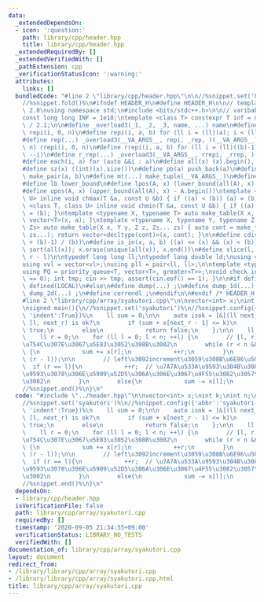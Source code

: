 ```yaml
---
data:
  _extendedDependsOn:
  - icon: ':question:'
    path: library/cpp/header.hpp
    title: library/cpp/header.hpp
  _extendedRequiredBy: []
  _extendedVerifiedWith: []
  _pathExtension: cpp
  _verificationStatusIcon: ':warning:'
  attributes:
    links: []
  bundledCode: "#line 2 \"library/cpp/header.hpp\"\n\n//%snippet.set('header')%\n\
    //%snippet.fold()%\n#ifndef HEADER_H\n#define HEADER_H\n\n// template version\
    \ 2.0\nusing namespace std;\n#include <bits/stdc++.h>\n\n// varibable settings\n\
    const long long INF = 1e18;\ntemplate <class T> constexpr T inf = numeric_limits<T>::max()\
    \ / 2.1;\n\n#define _overload3(_1, _2, _3, name, ...) name\n#define _rep(i, n)\
    \ repi(i, 0, n)\n#define repi(i, a, b) for (ll i = (ll)(a); i < (ll)(b); ++i)\n\
    #define rep(...) _overload3(__VA_ARGS__, repi, _rep, )(__VA_ARGS__)\n#define _rrep(i,\
    \ n) rrepi(i, 0, n)\n#define rrepi(i, a, b) for (ll i = (ll)((b)-1); i >= (ll)(a);\
    \ --i)\n#define r_rep(...) _overload3(__VA_ARGS__, rrepi, _rrep, )(__VA_ARGS__)\n\
    #define each(i, a) for (auto &&i : a)\n#define all(x) (x).begin(), (x).end()\n\
    #define sz(x) ((int)(x).size())\n#define pb(a) push_back(a)\n#define mp(a, b)\
    \ make_pair(a, b)\n#define mt(...) make_tuple(__VA_ARGS__)\n#define ub upper_bound\n\
    #define lb lower_bound\n#define lpos(A, x) (lower_bound(all(A), x) - A.begin())\n\
    #define upos(A, x) (upper_bound(all(A), x) - A.begin())\ntemplate <class T, class\
    \ U> inline void chmax(T &a, const U &b) { if ((a) < (b)) (a) = (b); }\ntemplate\
    \ <class T, class U> inline void chmin(T &a, const U &b) { if ((a) > (b)) (a)\
    \ = (b); }\ntemplate <typename X, typename T> auto make_table(X x, T a) { return\
    \ vector<T>(x, a); }\ntemplate <typename X, typename Y, typename Z, typename...\
    \ Zs> auto make_table(X x, Y y, Z z, Zs... zs) { auto cont = make_table(y, z,\
    \ zs...); return vector<decltype(cont)>(x, cont); }\n\n#define cdiv(a, b) (((a)\
    \ + (b)-1) / (b))\n#define is_in(x, a, b) ((a) <= (x) && (x) < (b))\n#define uni(x)\
    \ sort(all(x)); x.erase(unique(all(x)), x.end())\n#define slice(l, r) substr(l,\
    \ r - l)\n\ntypedef long long ll;\ntypedef long double ld;\nusing vl = vector<ll>;\n\
    using vvl = vector<vl>;\nusing pll = pair<ll, ll>;\n\ntemplate <typename T>\n\
    using PQ = priority_queue<T, vector<T>, greater<T>>;\nvoid check_input() { assert(cin.eof()\
    \ == 0); int tmp; cin >> tmp; assert(cin.eof() == 1); }\n\n#if defined(PCM) ||\
    \ defined(LOCAL)\n#else\n#define dump(...) ;\n#define dump_1d(...) ;\n#define\
    \ dump_2d(...) ;\n#define cerrendl ;\n#endif\n\n#endif /* HEADER_H */\n//%snippet.end()%\n\
    #line 2 \"library/cpp/array/syakutori.cpp\"\n\nvector<int> x;\nint k;\nint n;\n\
    \nsigned main(){\n//%snippet.set('syakutori')%\n//%snippet.config({'abbr':'syakutori-hou-[l,r)',\
    \ 'indent':True})%\n    ll sum = 0;\n\n    auto isok = [&](ll next_r) {  // check\
    \ [l, next_r) is ok?\n        if (sum + x[next_r - 1] <= k)\n            return\
    \ true;\n        else\n            return false;\n    };\n\n    ll res = 0;\n\
    \    ll r = 0;\n    for (ll l = 0; l < n; ++l) {\n        // [l, r)\u3092\u9650\
    \u754C\u307E\u3067\u5E83\u3052\u308B\u3002\n        while (r < n && isok(r + 1))\
    \ {\n            sum += x[r];\n            ++r;\n        }\n        chmax(res,\
    \ (r - l));\n\n        // left\u3092increment\u3059\u308B\u6E96\u5099\n      \
    \  if (r == l){\n            ++r;  // \u7A7A\u533A\u9593\u304B\u3089\u7A7A\u533A\
    \u9593\u3078\u306E\u5909\u52D5\u306A\u306E\u3067\u4F55\u3082\u3057\u306A\u3044\
    \u3002\n        }\n        else{\n            sum -= x[l];\n        }\n    }\n\
    //%snippet.end()%\n}\n"
  code: "#include \"../header.hpp\"\n\nvector<int> x;\nint k;\nint n;\n\nsigned main(){\n\
    //%snippet.set('syakutori')%\n//%snippet.config({'abbr':'syakutori-hou-[l,r)',\
    \ 'indent':True})%\n    ll sum = 0;\n\n    auto isok = [&](ll next_r) {  // check\
    \ [l, next_r) is ok?\n        if (sum + x[next_r - 1] <= k)\n            return\
    \ true;\n        else\n            return false;\n    };\n\n    ll res = 0;\n\
    \    ll r = 0;\n    for (ll l = 0; l < n; ++l) {\n        // [l, r)\u3092\u9650\
    \u754C\u307E\u3067\u5E83\u3052\u308B\u3002\n        while (r < n && isok(r + 1))\
    \ {\n            sum += x[r];\n            ++r;\n        }\n        chmax(res,\
    \ (r - l));\n\n        // left\u3092increment\u3059\u308B\u6E96\u5099\n      \
    \  if (r == l){\n            ++r;  // \u7A7A\u533A\u9593\u304B\u3089\u7A7A\u533A\
    \u9593\u3078\u306E\u5909\u52D5\u306A\u306E\u3067\u4F55\u3082\u3057\u306A\u3044\
    \u3002\n        }\n        else{\n            sum -= x[l];\n        }\n    }\n\
    //%snippet.end()%\n}\n"
  dependsOn:
  - library/cpp/header.hpp
  isVerificationFile: false
  path: library/cpp/array/syakutori.cpp
  requiredBy: []
  timestamp: '2020-09-05 21:34:55+09:00'
  verificationStatus: LIBRARY_NO_TESTS
  verifiedWith: []
documentation_of: library/cpp/array/syakutori.cpp
layout: document
redirect_from:
- /library/library/cpp/array/syakutori.cpp
- /library/library/cpp/array/syakutori.cpp.html
title: library/cpp/array/syakutori.cpp
---
```

